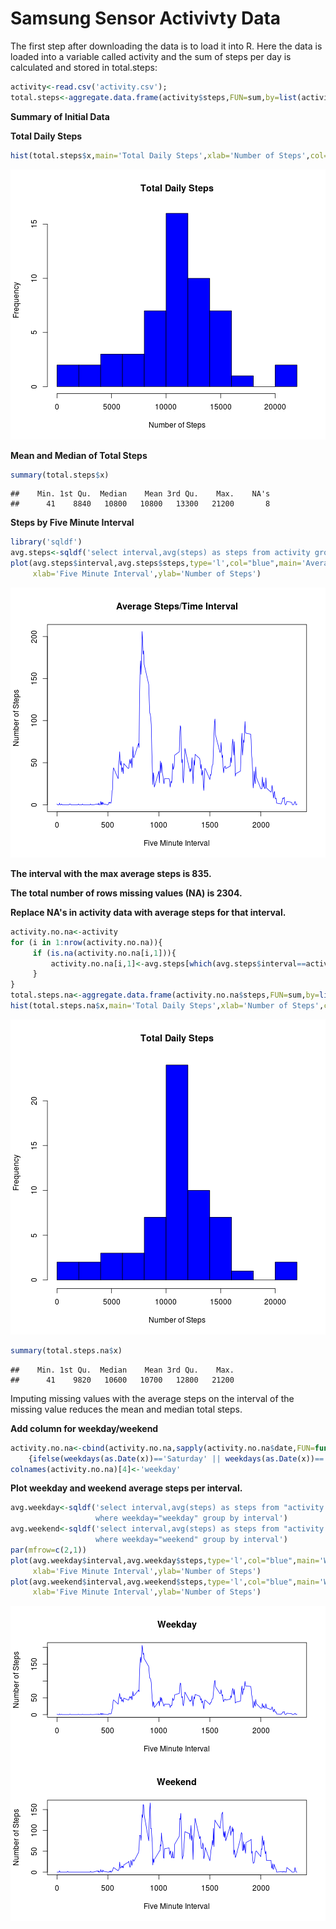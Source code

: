 Samsung Sensor Activivty Data
========================================================

The first step after downloading the data is to load it into R. Here the data is loaded into a variable called activity and the sum of steps per day is calculated and stored in total.steps:


```r
activity<-read.csv('activity.csv');
total.steps<-aggregate.data.frame(activity$steps,FUN=sum,by=list(activity$date))
```

**Summary of Initial Data**

**Total Daily Steps**


```r
hist(total.steps$x,main='Total Daily Steps',xlab='Number of Steps',col="blue",breaks=10)
```

![plot of chunk unnamed-chunk-2](figure/unnamed-chunk-2.png) 

**Mean and Median of Total Steps**


```r
summary(total.steps$x)
```

```
##    Min. 1st Qu.  Median    Mean 3rd Qu.    Max.    NA's 
##      41    8840   10800   10800   13300   21200       8
```

**Steps by Five Minute Interval**


```r
library('sqldf')
avg.steps<-sqldf('select interval,avg(steps) as steps from activity group by interval')
plot(avg.steps$interval,avg.steps$steps,type='l',col="blue",main='Average Steps/Time Interval',
     xlab='Five Minute Interval',ylab='Number of Steps')
```

![plot of chunk unnamed-chunk-4](figure/unnamed-chunk-4.png) 

**The interval with the max average steps is 835.**

**The total number of rows missing values (NA) is 2304.**

**Replace NA's in activity data with average steps for that interval.**


```r
activity.no.na<-activity
for (i in 1:nrow(activity.no.na)){
     if (is.na(activity.no.na[i,1])){
         activity.no.na[i,1]<-avg.steps[which(avg.steps$interval==activity.no.na[i,3]),2]
     }
}
total.steps.na<-aggregate.data.frame(activity.no.na$steps,FUN=sum,by=list(activity.no.na$date))
hist(total.steps.na$x,main='Total Daily Steps',xlab='Number of Steps',col="blue",breaks=10)
```

![plot of chunk unnamed-chunk-5](figure/unnamed-chunk-5.png) 

```r
summary(total.steps.na$x)
```

```
##    Min. 1st Qu.  Median    Mean 3rd Qu.    Max. 
##      41    9820   10600   10700   12800   21200
```

Imputing missing values with the average steps on the interval of the missing value reduces the mean and median total steps.

**Add column for weekday/weekend**

```r
activity.no.na<-cbind(activity.no.na,sapply(activity.no.na$date,FUN=function(x)
    {ifelse(weekdays(as.Date(x))=='Saturday' || weekdays(as.Date(x))=='Sunday','weekend','weekday')}))
colnames(activity.no.na)[4]<-'weekday'
```

**Plot weekday and weekend average steps per interval.**

```r
avg.weekday<-sqldf('select interval,avg(steps) as steps from "activity.no.na" 
                   where weekday="weekday" group by interval')
avg.weekend<-sqldf('select interval,avg(steps) as steps from "activity.no.na" 
                   where weekday="weekend" group by interval')
par(mfrow=c(2,1))
plot(avg.weekday$interval,avg.weekday$steps,type='l',col="blue",main='Weekday',
     xlab='Five Minute Interval',ylab='Number of Steps')
plot(avg.weekend$interval,avg.weekend$steps,type='l',col="blue",main='Weekend',
     xlab='Five Minute Interval',ylab='Number of Steps')
```

![plot of chunk unnamed-chunk-7](figure/unnamed-chunk-7.png) 
